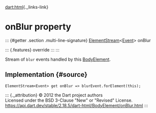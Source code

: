 [dart:html](../../dart-html/dart-html-library){._links-link}

onBlur property
===============

::: {#getter .section .multi-line-signature}
[ElementStream](../elementstream-class)\<[Event](../event-class)\>
onBlur

::: {.features}
override
:::
:::

Stream of `blur` events handled by this
[BodyElement](../bodyelement-class).

Implementation {#source}
--------------

``` {.language-dart data-language="dart"}
ElementStream<Event> get onBlur => blurEvent.forElement(this);
```

::: {._attribution}
© 2012 the Dart project authors\
Licensed under the BSD 3-Clause \"New\" or \"Revised\" License.\
<https://api.dart.dev/stable/2.18.5/dart-html/BodyElement/onBlur.html>
:::
